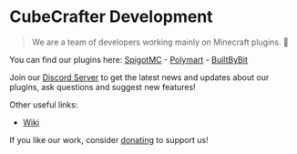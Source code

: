 # CubeCrafter Development
> We are a team of developers working mainly on Minecraft plugins. 🍓

You can find our plugins here: [SpigotMC](https://www.spigotmc.org/resources/authors/1173446/) - [Polymart](https://polymart.org/u/8600) - [BuiltByBit](https://builtbybit.com/members/314827/)

Join our [Discord Server](https://discord.gg/ehjkwp5Fn4) to get the latest news and updates about our plugins, ask questions and suggest new features!

Other useful links:
- [Wiki](https://cubecrafter.github.io)

If you like our work, consider [donating](https://bit.ly/3NkPD7k) to support us!
